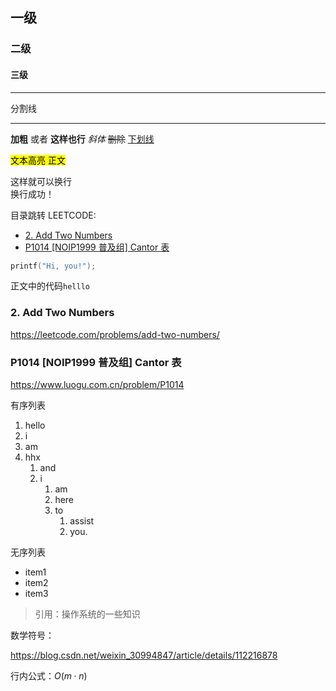 
## 一级
### 二级
#### 三级

---
分割线

---

**加粗**
或者
__这样也行__
*斜体*
~~删除~~
<u>下划线</u>

<mark>文本高亮<mark>
正文

这样就可以换行<br/>
换行成功！

目录跳转
LEETCODE:
  - [2. Add Two Numbers](#2-add-two-numbers)
  - [P1014 [NOIP1999 普及组] Cantor 表](#p1014-noip1999-普及组-cantor-表)

```cpp
printf("Hi, you!");
```
正文中的代码``helllo``

### 2. Add Two Numbers
https://leetcode.com/problems/add-two-numbers/

### P1014 [NOIP1999 普及组] Cantor 表
https://www.luogu.com.cn/problem/P1014

有序列表
1. hello
2. i
3. am
4. hhx
   1. and
   2. i
      1. am
      2. here 
      3. to
         1. assist
         2. you.

无序列表
- item1
- item2
- item3

>   引用：操作系统的一些知识

数学符号：

https://blog.csdn.net/weixin_30994847/article/details/112216878

行内公式：$O(m·n)$